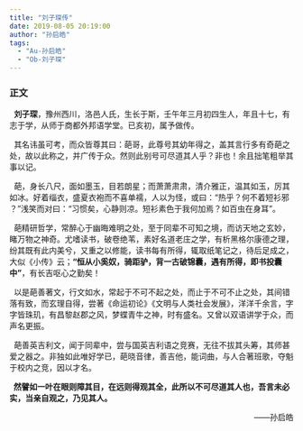 ```yaml
---
title: "刘子琛传"
date: 2019-08-05 20:19:00
author: "孙启皓"
tags: 
  - "Au-孙启皓"
  - "Ob-刘子琛"
---
```


<p><h3>正文</h3></p>
<p>&nbsp; <strong>刘子琛</strong>，豫州西川，洛邑人氏，生长于斯，壬午年三月初四生人，年且十七，有志于学，从师于商都外邦语学堂。已亥初，属予做传。</p>
<p>&nbsp; 其名讳虽可考，而众皆尊其曰：葩哥，此尊号其幼年得之，盖其言行多有奇葩之处，故以此称之，并广传于众。然则此别号可尽道其人乎？非也！余且拙笔粗举其事以记。</p>
<p>&nbsp; 葩，身长八尺，面如墨玉，目若朗星；而萧萧肃肃，清介雅正，温其如玉，厉其如冰。好着缁衣，盛夏衣袍而不喜单襦，人以为怪，或曰：&ldquo;热乎？何不着短衫邪 ？&rdquo;浅笑而对曰：&ldquo;习惯矣，心静则凉。短衫素色于我何加焉？如百虫在身耳&rdquo;。</p>
<p>&nbsp; 葩精研哲学，常醉心于幽晦难明之处，至于同辈不可知之境，而访天地之玄妙，睹万物之神奇。尤嗜读书，破卷绝苇，素好名道老庄之学，有析黑格尔康德之理，纷其既有此内美兮，又重之以修能，读书每有所得，辄取纸笔记之，待后足成之，大似《小传》云；<strong>&ldquo;恒从小奚奴，骑距驴，背一古破锦囊，遇有所得，即书投囊中&rdquo;</strong>，有长吉呕心之勤矣！</p>
<p>&nbsp; 以是葩善著文，行文如水，常起于不可不起之处，而止于不可不止之处，其间错落有致，而玄理自得，尝著《命运初论》《文明与人类社会发展》，洋洋千余言，字字皆珠玑，有昌黎赵郡之风，梦蝶青牛之神，时有盛名。又曾以双语讲学于众，而声名更振。</p>
<p>&nbsp; 葩善英吉利文，闻于同辈中，尝与国英吉利语之竞赛，无往不拔其头筹，其师甚爱之器之。非独如此唯好学已，葩晓音律，善吉他，能词曲，与人合著班歌，夺魁于校内之竞，因以才名。</p>
<p>&nbsp;<strong> 然譬如一叶在眼则障其目，在远则得观其全，此所以不可尽道其人也，吾言未必实，当亲自观之，乃见其人。</strong></p>
<p style="text-align: right;">&mdash;&mdash;孙启皓</p>
<p>&nbsp;</p>
